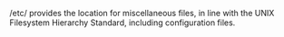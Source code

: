 /etc/ provides the location for miscellaneous files, in line with the UNIX Filesystem Hierarchy Standard, including configuration files.
